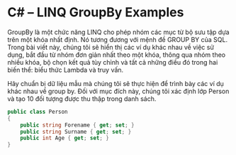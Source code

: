 # C# – LINQ GroupBy Examples
GroupBy là một chức năng LINQ cho phép nhóm các mục từ bộ sưu tập dựa trên một khóa nhất định. Nó tương đương với mệnh đề GROUP BY của SQL. Trong bài viết này, chúng tôi sẽ hiển thị các ví dụ khác nhau về việc sử dụng, bắt đầu từ nhóm đơn giản nhất theo một khóa, thông qua nhóm theo nhiều khóa, bộ chọn kết quả tùy chỉnh và tất cả những điều đó trong hai biến thể: biểu thức Lambda và truy vấn.

Hãy chuẩn bị dữ liệu mẫu mà chúng tôi sẽ thực hiện để trình bày các ví dụ khác nhau về group by. Đối với mục đích này, chúng tôi xác định lớp Person và tạo 10 đối tượng được thu thập trong danh sách.

```c#
public class Person
{
    public string Forename { get; set; }
    public string Surname { get; set; }
    public int Age { get; set; }
}
```

